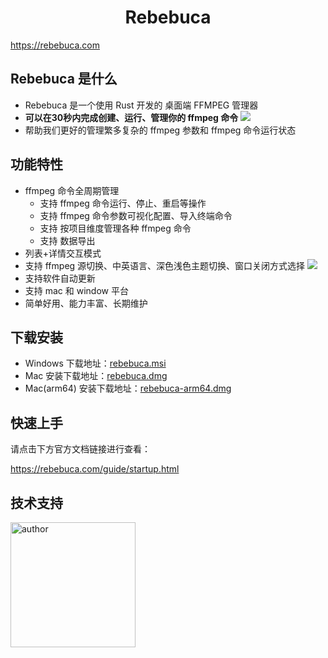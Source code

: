 <h1 align="center">Rebebuca</h1>

https://rebebuca.com

## Rebebuca 是什么

- Rebebuca 是一个使用 Rust 开发的 桌面端 FFMPEG 管理器
- **可以在30秒内完成创建、运行、管理你的 ffmpeg 命令**
![](./docs/quick.gif)
- 帮助我们更好的管理繁多复杂的 ffmpeg 参数和 ffmpeg 命令运行状态

## 功能特性

- ffmpeg 命令全周期管理
  - 支持 ffmpeg 命令运行、停止、重启等操作
  - 支持 ffmpeg 命令参数可视化配置、导入终端命令
  - 支持 按项目维度管理各种 ffmpeg 命令
  - 支持 数据导出
- 列表+详情交互模式
- 支持 ffmpeg 源切换、中英语言、深色浅色主题切换、窗口关闭方式选择
![](./docs/config.gif)
- 支持软件自动更新
- 支持 mac 和 window 平台
- 简单好用、能力丰富、长期维护

## 下载安装

- Windows 下载地址：[rebebuca.msi](https://download.m7s.live/rb/Rebebuca_0.1.0_x64_en-US.msi)
- Mac 安装下载地址：[rebebuca.dmg](https://download.m7s.live/rb/Rebebuca_0.1.0_x64.dmg)
- Mac(arm64) 安装下载地址：[rebebuca-arm64.dmg](https://download.m7s.live/rb/Rebebuca_0.1.0_aarch64.dmg)

## 快速上手

请点击下方官方文档链接进行查看：

https://rebebuca.com/guide/startup.html

## 技术支持

<img src="https://rebebuca.com/author.jpg" alt="author" width="200" height="200">
